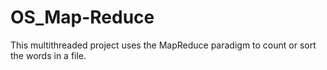 OS_Map-Reduce
=============

This multithreaded project uses the MapReduce paradigm to count or sort the words in a file.

